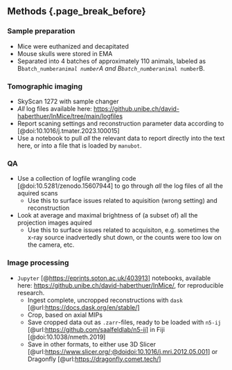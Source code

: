## Methods {.page_break_before}

### Sample preparation

- Mice were euthanized and decapitated
- Mouse skulls were stored in EMA
- Separated into 4 batches of approximately 110 animals, labeled as B`batch_number`_`animal number`A and B`batch_number`_`animal number`B.

### Tomographic imaging

- SkyScan 1272 with sample changer
- _All_ log files available here: https://github.unibe.ch/david-haberthuer/InMice/tree/main/logfiles
- Report scaning settings and reconstruction parameter data according to [@doi:10.1016/j.tmater.2023.100015]
- Use a notebook to pull _all_ the relevant data to report directly into the text here, or into a file that is loaded by `manubot`.

### QA

- Use a collection of logfile wrangling code [@doi:10.5281/zenodo.15607944] to go through _all_ the log files of all the aquired scans
  - Use this to surface issues related to aquisition (wrong setting) and reconstruction
- Look at average and maximal brightness of (a subset of) all the projection images aquired
  - Use this to surface issues related to acquisiton, e.g. sometimes the x-ray source inadvertedly shut down, or the counts were too low on the camera, etc.

### Image processing

- `Jupyter` [@https://eprints.soton.ac.uk/403913] notebooks, available here: https://github.unibe.ch/david-haberthuer/InMice/, for reproducible research.
  - Ingest complete, uncropped reconstructions with `dask` [@url:https://docs.dask.org/en/stable/]
  - Crop, based on axial MIPs
  - Save cropped data out as `.zarr`-files, ready to be loaded with `n5-ij` [@url:https://github.com/saalfeldlab/n5-ij] in Fiji [@doi:10.1038/nmeth.2019]
  - Save in other formats, to either use 3D Slicer [@url:https://www.slicer.org/;@doidoi:10.1016/j.mri.2012.05.001] or Dragonfly [@url:https://dragonfly.comet.tech/]